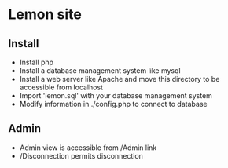 # Lemon site

## Install
 - Install php
 - Install a database management system like mysql
 - Install a web server like Apache and move this directory to be accessible from localhost
 - Import 'lemon.sql' with your database management system
 - Modify information in ./config.php to connect to database
 
## Admin
 - Admin view is accessible from /Admin link
 - /Disconnection permits disconnection